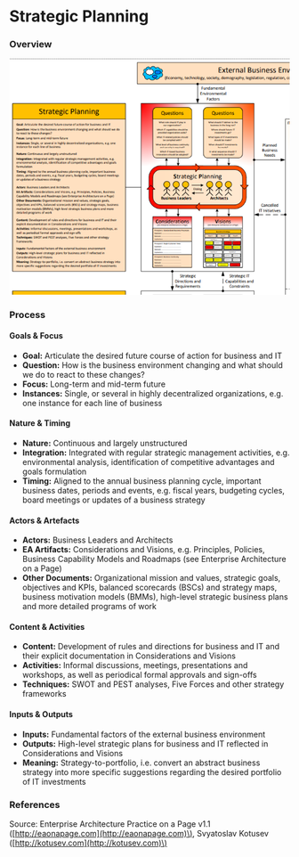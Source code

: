# Strategic Planning

### Overview

![](../../.gitbook/assets/ea_process_strategic_planning.png)

### Process

#### Goals & Focus

* **Goal:** Articulate the desired future course of action for business and IT
* **Question:** How is the business environment changing and what should we do to react to these changes?
* **Focus:** Long-term and mid-term future
* **Instances:** Single, or several in highly decentralized organizations, e.g. one instance for each line of business

#### Nature & Timing

* **Nature:** Continuous and largely unstructured
* **Integration:** Integrated with regular strategic management activities, e.g. environmental analysis, identification of competitive advantages and goals formulation
* **Timing:** Aligned to the annual business planning cycle, important business dates, periods and events, e.g. fiscal years, budgeting cycles, board meetings or updates of a business strategy

#### Actors & Artefacts

* **Actors:** Business Leaders and Architects
* **EA Artifacts:** Considerations and Visions, e.g. Principles, Policies, Business Capability Models and Roadmaps \(see Enterprise Architecture on a Page\)
* **Other Documents:** Organizational mission and values, strategic goals, objectives and KPIs, balanced scorecards \(BSCs\) and strategy maps, business motivation models \(BMMs\), high-level strategic business plans and more detailed programs of work

#### Content & Activities

* **Content:** Development of rules and directions for business and IT and their explicit documentation in Considerations and Visions
* **Activities:** Informal discussions, meetings, presentations and workshops, as well as periodical formal approvals and sign-offs
* **Techniques:** SWOT and PEST analyses, Five Forces and other strategy frameworks

#### Inputs & Outputs

* **Inputs:** Fundamental factors of the external business environment
* **Outputs:** High-level strategic plans for business and IT reflected in Considerations and Visions
* **Meaning:** Strategy-to-portfolio, i.e. convert an abstract business strategy into more specific suggestions regarding the desired portfolio of IT investments

### References

Source: Enterprise Architecture Practice on a Page v1.1 \([http://eaonapage.com](http://eaonapage.com)\), Svyatoslav Kotusev \([http://kotusev.com](http://kotusev.com)\)


